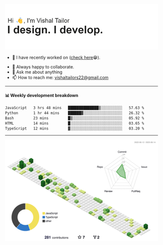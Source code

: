 ![Hi, I'm Vishal Tailor. I design. I develop.](https://github.com/vishaltailors/vishaltailors/blob/main/header.png?raw=true)

- 🔭 I have recently worked on ([check here](https://vishaltailor.com)😁).
<!-- - 🎦 Currently watching: JavaScript: The Hard Parts By Will Sentance. -->
- 👯 Always happy to collaborate.
- 💬 Ask me about anything
- 📫 How to reach me: <a href="mailto:vishaltailors22@gmail.com">vishaltailors22@gmail.com</a>

<hr /> 
<h4>📊 Weekly development breakdown</h4>
<!--START_SECTION:waka-->

```txt
JavaScript   3 hrs 48 mins   ██████████████▒░░░░░░░░░░   57.63 %
Python       1 hr 44 mins    ██████▓░░░░░░░░░░░░░░░░░░   26.32 %
Bash         23 mins         █▒░░░░░░░░░░░░░░░░░░░░░░░   05.92 %
HTML         14 mins         █░░░░░░░░░░░░░░░░░░░░░░░░   03.65 %
TypeScript   12 mins         ▓░░░░░░░░░░░░░░░░░░░░░░░░   03.20 %
```

<!--END_SECTION:waka-->
<hr /> 

![](./profile-3d-contrib/profile-green-animate.svg)
